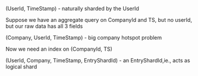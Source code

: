 (UserId, TimeStamp) - naturally sharded by the UserId

Suppose we have an aggregate query on CompanyId and TS, but no userId, but our raw data has all 3 fields 

(Company, UserId, TimeStamp) - big company hotspot problem

Now we need an index on (CompanyId, TS)

(UserId, Company, TimeStamp, EntryShardId) - an EntryShardId,ie., acts as logical shard
